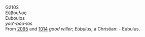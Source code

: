 G2103  
Εὔβουλος  
Euboulos  
*yoo‘-boo-los*  
From [2095](g2095) and [1014](g1014) *good* *willer*; *Eubulus*, a
Christian: - Eubulus.  
